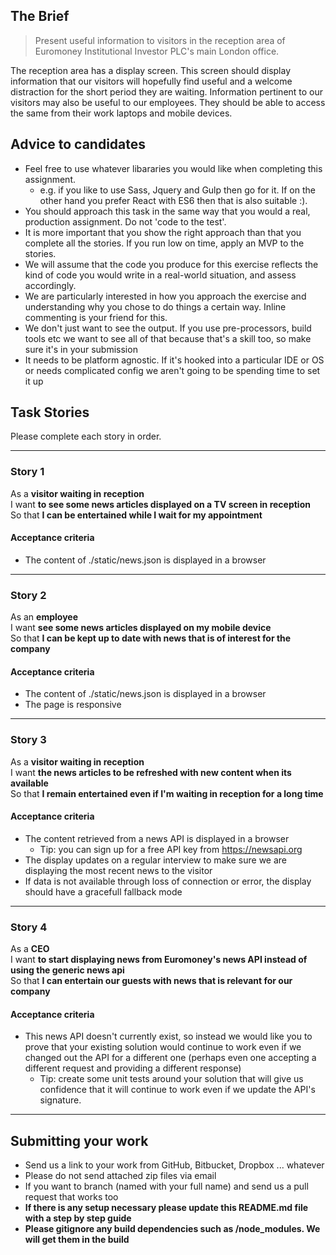 ## The Brief

> Present useful information to visitors in the reception area of Euromoney Institutional Investor PLC's main London office.

The reception area has a display screen. This screen should display information that our visitors will hopefully find useful and a welcome distraction for the short period they are waiting. Information pertinent to our visitors may also be useful to our employees. They should be able to access the same from their work laptops and mobile devices.

## Advice to candidates

- Feel free to use whatever libararies you would like when completing this assignment.
    - e.g. if you like to use Sass, Jquery and Gulp then go for it. If on the other hand you prefer React with ES6 then that is also suitable :).
- You should approach this task in the same way that you would a real, production assignment. Do not 'code to the test'.
- It is more important that you show the right approach than that you complete all the stories. If you run low on time, apply an MVP to the stories. 
- We will assume that the code you produce for this exercise reflects the kind of code you would write in a real-world situation, and assess accordingly.
- We are particularly interested in how you approach the exercise and understanding why you chose to do things a certain way. Inline commenting is your friend for this.
- We don't just want to see the output. If you use pre-processors, build tools etc we want to see all of that because that's a skill too, so make sure it's in your submission
- It needs to be platform agnostic. If it's hooked into a particular IDE or OS or needs complicated config we aren't going to be spending time to set it up

## Task Stories

Please complete each story in order.

---

### Story 1

As a **visitor waiting in reception**  
I want **to see some news articles displayed on a TV screen in reception**  
So that **I can be entertained while I wait for my appointment**

#### Acceptance criteria

- The content of ./static/news.json is displayed in a browser

---

### Story 2

As an **employee**  
I want **see some news articles displayed on my mobile device**  
So that **I can be kept up to date with news that is of interest for the company**

#### Acceptance criteria

- The content of ./static/news.json is displayed in a browser
- The page is responsive

---

### Story 3

As a **visitor waiting in reception**  
I want **the news articles to be refreshed with new content when its available**  
So that **I remain entertained even if I'm waiting in reception for a long time**

#### Acceptance criteria

- The content retrieved from a news API is displayed in a browser
    - Tip: you can sign up for a free API key from https://newsapi.org 
- The display updates on a regular interview to make sure we are displaying the most recent news to the visitor
- If data is not available through loss of connection or error, the display should have a gracefull fallback mode

---

### Story 4

As a **CEO**  
I want **to start displaying news from Euromoney's news API instead of using the generic news api**  
So that **I can entertain our guests with news that is relevant for our company**

#### Acceptance criteria

- This news API doesn't currently exist, so instead we would like you to prove that your existing solution would continue to work even if we changed out the API for a different one (perhaps even one accepting a different request and providing a different response)
    - Tip: create some unit tests around your solution that will give us confidence that it will continue to work even if we update the API's signature.

---

## Submitting your work

- Send us a link to your work from GitHub, Bitbucket, Dropbox ... whatever
- Please do not send attached zip files via email
- If you want to branch (named with your full name) and send us a pull request that works too
- **If there is any setup necessary please update this README.md file with a step by step guide**
- **Please gitignore any build dependencies such as /node_modules. We will get them in the build** 
&nbsp; 